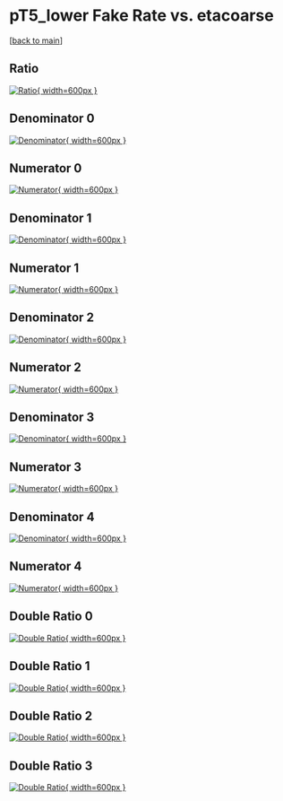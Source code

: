 # pT5_lower Fake Rate vs. etacoarse

[[back to main](./)]



## Ratio

[![Ratio](../mtv/var/pT5_lower_fakerate_etacoarse.png){ width=600px }](../mtv/var/pT5_lower_fakerate_etacoarse.pdf)

## Denominator 0

[![Denominator](../mtv/den/pT5_lower_fakerate_etacoarse_den0.png){ width=600px }](../mtv/den/pT5_lower_fakerate_etacoarse_den0.pdf)

## Numerator 0

[![Numerator](../mtv/num/pT5_lower_fakerate_etacoarse_num0.png){ width=600px }](../mtv/num/pT5_lower_fakerate_etacoarse_num0.pdf)

## Denominator 1

[![Denominator](../mtv/den/pT5_lower_fakerate_etacoarse_den1.png){ width=600px }](../mtv/den/pT5_lower_fakerate_etacoarse_den1.pdf)

## Numerator 1

[![Numerator](../mtv/num/pT5_lower_fakerate_etacoarse_num1.png){ width=600px }](../mtv/num/pT5_lower_fakerate_etacoarse_num1.pdf)

## Denominator 2

[![Denominator](../mtv/den/pT5_lower_fakerate_etacoarse_den2.png){ width=600px }](../mtv/den/pT5_lower_fakerate_etacoarse_den2.pdf)

## Numerator 2

[![Numerator](../mtv/num/pT5_lower_fakerate_etacoarse_num2.png){ width=600px }](../mtv/num/pT5_lower_fakerate_etacoarse_num2.pdf)

## Denominator 3

[![Denominator](../mtv/den/pT5_lower_fakerate_etacoarse_den3.png){ width=600px }](../mtv/den/pT5_lower_fakerate_etacoarse_den3.pdf)

## Numerator 3

[![Numerator](../mtv/num/pT5_lower_fakerate_etacoarse_num3.png){ width=600px }](../mtv/num/pT5_lower_fakerate_etacoarse_num3.pdf)

## Denominator 4

[![Denominator](../mtv/den/pT5_lower_fakerate_etacoarse_den4.png){ width=600px }](../mtv/den/pT5_lower_fakerate_etacoarse_den4.pdf)

## Numerator 4

[![Numerator](../mtv/num/pT5_lower_fakerate_etacoarse_num4.png){ width=600px }](../mtv/num/pT5_lower_fakerate_etacoarse_num4.pdf)

## Double Ratio 0

[![Double Ratio](../mtv/ratio/pT5_lower_fakerate_etacoarse_ratio0.png){ width=600px }](../mtv/ratio/pT5_lower_fakerate_etacoarse_ratio0.pdf)

## Double Ratio 1

[![Double Ratio](../mtv/ratio/pT5_lower_fakerate_etacoarse_ratio1.png){ width=600px }](../mtv/ratio/pT5_lower_fakerate_etacoarse_ratio1.pdf)

## Double Ratio 2

[![Double Ratio](../mtv/ratio/pT5_lower_fakerate_etacoarse_ratio2.png){ width=600px }](../mtv/ratio/pT5_lower_fakerate_etacoarse_ratio2.pdf)

## Double Ratio 3

[![Double Ratio](../mtv/ratio/pT5_lower_fakerate_etacoarse_ratio3.png){ width=600px }](../mtv/ratio/pT5_lower_fakerate_etacoarse_ratio3.pdf)

